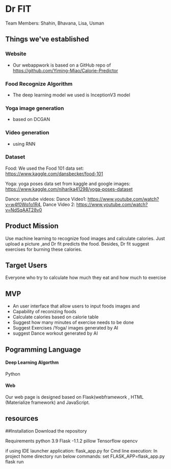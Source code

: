# Dr FIT
Team Members: Shahin, Bhavana, Lisa, Usman



## Things we've established
### Website
- Our webappwork is based on a GitHub repo of https://github.com/Yiming-Miao/Calorie-Predictor

### Food Recognize Algorithm
- The deep learning model we used is InceptionV3 model

### Yoga image generation
- based on DCGAN

### Video generation
- using RNN

### Dataset
Food: We used the Food 101 data set: https://www.kaggle.com/dansbecker/food-101

Yoga: yoga poses data set from kaggle and google images: https://www.kaggle.com/niharika41298/yoga-poses-dataset

Dance: youtube videos: Dance Video1: https://www.youtube.com/watch?v=w4f0Wq1o1R4, Dance Video 2: https://www.youtube.com/watch?v=NdSqAAT28v0​

## Product Mission
Use machine learning to recognize food images and calculate calories. Just upload a picture ,and Dr fit predicts the food. Besides, Dr fit suggest exercises for burning these calories.

## Target Users
Everyone who try to calculate how much they eat and how much to exercise

## MVP
- An user interface that allow users to input foods images and 
- Capability of reconizing foods
- Calculate calories based on calorie table
- Suggest how many minutes of exercise needs to be done
- Suggest Exercises /Yoga/ images generated by AI
- suggest Dance workout generated by AI


## Pogramming Language
#### Deep Learning Algorthm
Python 
#### Web
Our web page is designed based on Flask(webframework , HTML (Materialize framework) and JavaScript.

## resources

##Installation
Download the repository

Requirements
python 3.9
Flask -1.1.2
pillow
Tensorflow
opencv

if using IDE
launcher application: flask_app.py
for Cmd line execution:
In project home directory run below commands:
set FLASK_APP=flask_app.py
flask run 





